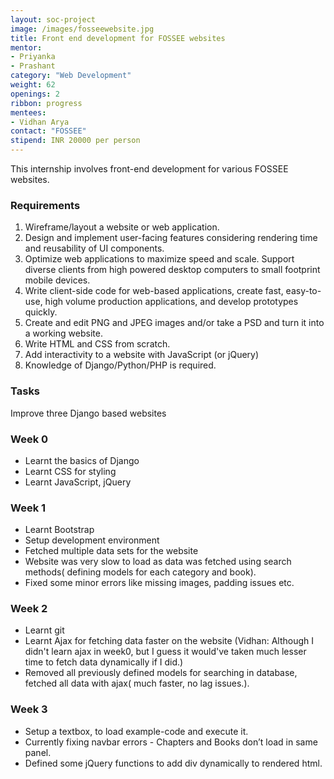 ```yaml
---
layout: soc-project
image: /images/fosseewebsite.jpg
title: Front end development for FOSSEE websites
mentor:
- Priyanka
- Prashant
category: "Web Development"
weight: 62
openings: 2
ribbon: progress
mentees:
- Vidhan Arya
contact: "FOSSEE"
stipend: INR 20000 per person
---
```


This internship involves front-end development for various FOSSEE websites.

<!--break-->

### Requirements
1. Wireframe/layout a website or web application.
2. Design and implement user-facing features considering rendering time and reusability of UI components.
3. Optimize web applications to maximize speed and scale. Support diverse clients from high powered desktop computers to small footprint mobile devices.
4. Write client-side code for web-based applications, create fast, easy-to- use, high volume production applications, and develop prototypes quickly.
5. Create and edit PNG and JPEG images and/or take a PSD and turn it into a working website.
6. Write HTML and CSS from scratch.
7. Add interactivity to a website with JavaScript (or jQuery)
8. Knowledge of Django/Python/PHP is required.

### Tasks
Improve three Django based websites

### Week 0
* Learnt the basics of Django
* Learnt CSS for styling
* Learnt JavaScript, jQuery
 
### Week 1
* Learnt Bootstrap
* Setup development environment
* Fetched multiple data sets for the website
* Website was very slow to load as data was fetched using search methods( defining models for each category and book). 
* Fixed some minor errors like missing images, padding issues etc.
 
### Week 2
* Learnt git
* Learnt Ajax for fetching data faster on the website (Vidhan: Although I didn't learn ajax in week0, but I guess it would've taken much lesser time to fetch data dynamically if I did.)
* Removed all previously defined models for searching in database, fetched all data with ajax( much faster, no lag issues.). 
 
### Week 3
* Setup a textbox, to load example-code and execute it. 
* Currently fixing navbar errors - Chapters and Books don’t load in same panel.
* Defined some jQuery functions to add div dynamically to rendered html.
